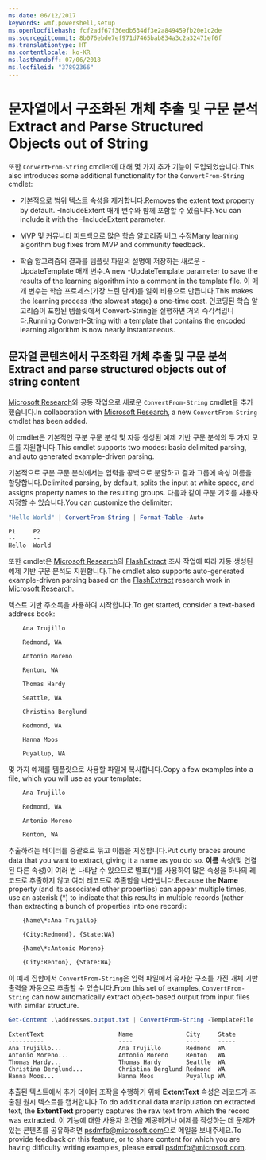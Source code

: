 ```yaml
---
ms.date: 06/12/2017
keywords: wmf,powershell,setup
ms.openlocfilehash: fcf2adf67f36edb534df3e2a849459fb20e1c2de
ms.sourcegitcommit: 8b076ebde7ef971d7465bab834a3c2a32471ef6f
ms.translationtype: HT
ms.contentlocale: ko-KR
ms.lasthandoff: 07/06/2018
ms.locfileid: "37892366"
---
```

# <a name="extract-and-parse-structured-objects-out-of-string"></a><span data-ttu-id="a5137-102">문자열에서 구조화된 개체 추출 및 구문 분석</span><span class="sxs-lookup"><span data-stu-id="a5137-102">Extract and Parse Structured Objects out of String</span></span>

<span data-ttu-id="a5137-103">또한 `ConvertFrom-String` cmdlet에 대해 몇 가지 추가 기능이 도입되었습니다.</span><span class="sxs-lookup"><span data-stu-id="a5137-103">This also introduces some additional functionality for the `ConvertFrom-String` cmdlet:</span></span>

- <span data-ttu-id="a5137-104">기본적으로 범위 텍스트 속성을 제거합니다.</span><span class="sxs-lookup"><span data-stu-id="a5137-104">Removes the extent text property by default.</span></span> <span data-ttu-id="a5137-105">-IncludeExtent 매개 변수와 함께 포함할 수 있습니다.</span><span class="sxs-lookup"><span data-stu-id="a5137-105">You can include it with the -IncludeExtent parameter.</span></span>

- <span data-ttu-id="a5137-106">MVP 및 커뮤니티 피드백으로 많은 학습 알고리즘 버그 수정</span><span class="sxs-lookup"><span data-stu-id="a5137-106">Many learning algorithm bug fixes from MVP and community feedback.</span></span>

- <span data-ttu-id="a5137-107">학습 알고리즘의 결과를 템플릿 파일의 설명에 저장하는 새로운 -UpdateTemplate 매개 변수.</span><span class="sxs-lookup"><span data-stu-id="a5137-107">A new -UpdateTemplate parameter to save the results of the learning algorithm into a comment in the template file.</span></span> <span data-ttu-id="a5137-108">이 매개 변수는 학습 프로세스(가장 느린 단계)를 일회 비용으로 만듭니다.</span><span class="sxs-lookup"><span data-stu-id="a5137-108">This makes the learning process (the slowest stage) a one-time cost.</span></span> <span data-ttu-id="a5137-109">인코딩된 학습 알고리즘이 포함된 템플릿에서 Convert-String을 실행하면 거의 즉각적입니다.</span><span class="sxs-lookup"><span data-stu-id="a5137-109">Running Convert-String with a template that contains the encoded learning algorithm is now nearly instantaneous.</span></span>

## <a name="extract-and-parse-structured-objects-out-of-string-content"></a><span data-ttu-id="a5137-110">문자열 콘텐츠에서 구조화된 개체 추출 및 구문 분석</span><span class="sxs-lookup"><span data-stu-id="a5137-110">Extract and parse structured objects out of string content</span></span>

<span data-ttu-id="a5137-111">[Microsoft Research](https://www.microsoft.com/en-us/research/?from=http%3A%2F%2Fresearch.microsoft.com%2F)와 공동 작업으로 새로운 `ConvertFrom-String` cmdlet을 추가했습니다.</span><span class="sxs-lookup"><span data-stu-id="a5137-111">In collaboration with [Microsoft Research](https://www.microsoft.com/en-us/research/?from=http%3A%2F%2Fresearch.microsoft.com%2F), a new `ConvertFrom-String` cmdlet has been added.</span></span>

<span data-ttu-id="a5137-112">이 cmdlet은 기본적인 구분 구문 분석 및 자동 생성된 예제 기반 구문 분석의 두 가지 모드를 지원합니다.</span><span class="sxs-lookup"><span data-stu-id="a5137-112">This cmdlet supports two modes: basic delimited parsing, and auto generated example-driven parsing.</span></span>

<span data-ttu-id="a5137-113">기본적으로 구분 구문 분석에서는 입력을 공백으로 분할하고 결과 그룹에 속성 이름을 할당합니다.</span><span class="sxs-lookup"><span data-stu-id="a5137-113">Delimited parsing, by default, splits the input at white space, and assigns property names to the resulting groups.</span></span> <span data-ttu-id="a5137-114">다음과 같이 구분 기호를 사용자 지정할 수 있습니다.</span><span class="sxs-lookup"><span data-stu-id="a5137-114">You can customize the delimiter:</span></span>

```powershell
"Hello World" | ConvertFrom-String | Format-Table -Auto
```

```output
P1     P2
--     --
Hello  World
```

<span data-ttu-id="a5137-115">또한 cmdlet은 [Microsoft Research](https://www.microsoft.com/en-us/research/?from=http%3A%2F%2Fresearch.microsoft.com%2F)의 [FlashExtract](https://www.microsoft.com/en-us/research/publication/flashextract-framework-data-extraction-examples/?from=http%3A%2F%2Fresearch.microsoft.com%2Fen-us%2Fum%2Fpeople%2Fsumitg%2Fflashextract.html) 조사 작업에 따라 자동 생성된 예제 기반 구문 분석도 지원합니다.</span><span class="sxs-lookup"><span data-stu-id="a5137-115">The cmdlet also supports auto-generated example-driven parsing based on the [FlashExtract](https://www.microsoft.com/en-us/research/publication/flashextract-framework-data-extraction-examples/?from=http%3A%2F%2Fresearch.microsoft.com%2Fen-us%2Fum%2Fpeople%2Fsumitg%2Fflashextract.html) research work in [Microsoft Research](https://www.microsoft.com/en-us/research/?from=http%3A%2F%2Fresearch.microsoft.com%2F).</span></span>

<span data-ttu-id="a5137-116">텍스트 기반 주소록을 사용하여 시작합니다.</span><span class="sxs-lookup"><span data-stu-id="a5137-116">To get started, consider a text-based address book:</span></span>

```
    Ana Trujillo

    Redmond, WA

    Antonio Moreno

    Renton, WA

    Thomas Hardy

    Seattle, WA

    Christina Berglund

    Redmond, WA

    Hanna Moos

    Puyallup, WA
```

<span data-ttu-id="a5137-117">몇 가지 예제를 템플릿으로 사용할 파일에 복사합니다.</span><span class="sxs-lookup"><span data-stu-id="a5137-117">Copy a few examples into a file, which you will use as your template:</span></span>

```
    Ana Trujillo

    Redmond, WA

    Antonio Moreno

    Renton, WA
```

<span data-ttu-id="a5137-118">추출하려는 데이터를 중괄호로 묶고 이름을 지정합니다.</span><span class="sxs-lookup"><span data-stu-id="a5137-118">Put curly braces around data that you want to extract, giving it a name as you do so.</span></span> <span data-ttu-id="a5137-119">**이름** 속성(및 연결된 다른 속성)이 여러 번 나타날 수 있으므로 별표(\*)를 사용하여 많은 속성을 하나의 레코드로 추출하지 않고 여러 레코드로 추출함을 나타냅니다.</span><span class="sxs-lookup"><span data-stu-id="a5137-119">Because the **Name** property (and its associated other properties) can appear multiple times, use an asterisk (\*) to indicate that this results in multiple records (rather than extracting a bunch of properties into one record):</span></span>

```
    {Name\*:Ana Trujillo}

    {City:Redmond}, {State:WA}

    {Name\*:Antonio Moreno}

    {City:Renton}, {State:WA}
```

<span data-ttu-id="a5137-120">이 예제 집합에서 `ConvertFrom-String`은 입력 파일에서 유사한 구조를 가진 개체 기반 출력을 자동으로 추출할 수 있습니다.</span><span class="sxs-lookup"><span data-stu-id="a5137-120">From this set of examples, `ConvertFrom-String` can now automatically extract object-based output from input files with similar structure.</span></span>

```powershell
Get-Content .\addresses.output.txt | ConvertFrom-String -TemplateFile .\addresses.template.txt | Format-Table -Auto
```

```output
ExtentText                     Name               City     State
----------                     ----               ----     -----
Ana Trujillo...                Ana Trujillo       Redmond  WA
Antonio Moreno...              Antonio Moreno     Renton   WA
Thomas Hardy...                Thomas Hardy       Seattle  WA
Christina Berglund...          Christina Berglund Redmond  WA
Hanna Moos...                  Hanna Moos         Puyallup WA
```

<span data-ttu-id="a5137-121">추출된 텍스트에서 추가 데이터 조작을 수행하기 위해 **ExtentText** 속성은 레코드가 추출된 원시 텍스트를 캡처합니다.</span><span class="sxs-lookup"><span data-stu-id="a5137-121">To do additional data manipulation on extracted text, the **ExtentText** property captures the raw text from which the record was extracted.</span></span> <span data-ttu-id="a5137-122">이 기능에 대한 사용자 의견을 제공하거나 예제를 작성하는 데 문제가 있는 콘텐츠를 공유하려면 <psdmfb@microsoft.com>으로 메일을 보내주세요.</span><span class="sxs-lookup"><span data-stu-id="a5137-122">To provide feedback on this feature, or to share content for which you are having difficulty writing examples, please email <psdmfb@microsoft.com>.</span></span>